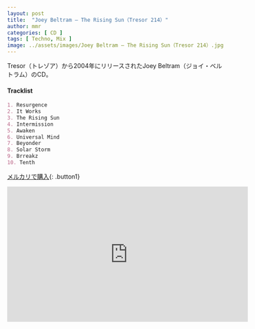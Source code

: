 ```yaml
---
layout: post
title:  "Joey Beltram – The Rising Sun（Tresor 214）"
author: mmr
categories: [ CD ]
tags: [ Techno, Mix ]
image: ../assets/images/Joey Beltram – The Rising Sun（Tresor 214）.jpg
---
```


Tresor（トレゾア）から2004年にリリースされたJoey Beltram（ジョイ・ベルトラム）のCD。

#### Tracklist
```md
1. Resurgence
2. It Works
3. The Rising Sun
4. Intermission
5. Awaken
6. Universal Mind
7. Beyonder
8. Solar Storm
9. Brreakz
10. Tenth
```

[メルカリで購入](https://jp.mercari.com/item/m38252270171?afid=6142608987){: .button1}

<iframe width="560" height="315" src="https://www.youtube.com/embed/gZybJHNHg0I?si=IHH8igYqYDuZofeA" title="YouTube video player" frameborder="0" allow="accelerometer; autoplay; clipboard-write; encrypted-media; gyroscope; picture-in-picture; web-share" referrerpolicy="strict-origin-when-cross-origin" allowfullscreen></iframe>